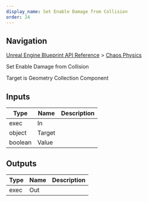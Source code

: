```yaml
---
display_name: Set Enable Damage from Collision
order: 24
---
```

## Navigation

[Unreal Engine Blueprint API Reference](https://dev.epicgames.com/documentation/en-us/unreal-engine/BlueprintAPI) > [Chaos Physics](https://dev.epicgames.com/documentation/en-us/unreal-engine/BlueprintAPI/ChaosPhysics)

Set Enable Damage from Collision

Target is Geometry Collection Component

## Inputs

| Type | Name | Description |
| --- | --- | --- |
| exec | In |  |
| object | Target |  |
| boolean | Value |  |

## Outputs

| Type | Name | Description |
| --- | --- | --- |
| exec | Out |  |
